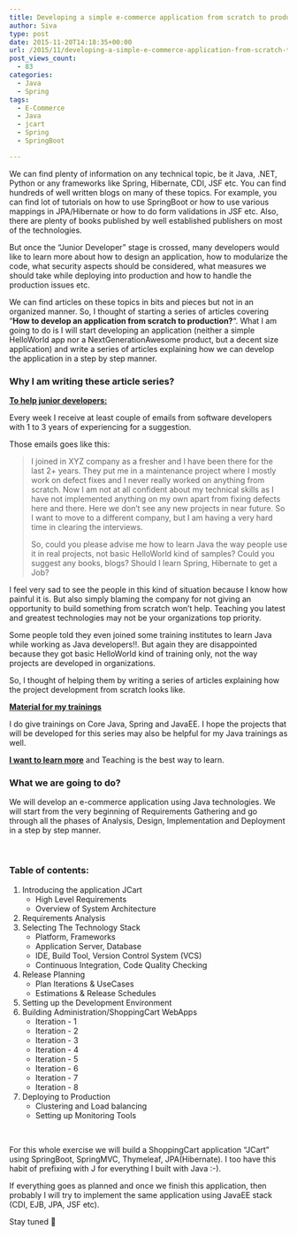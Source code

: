 ```yaml
---
title: Developing a simple e-commerce application from scratch to production using SpringBoot
author: Siva
type: post
date: 2015-11-20T14:18:35+00:00
url: /2015/11/developing-a-simple-e-commerce-application-from-scratch-to-production-using-springboot/
post_views_count:
  - 83
categories:
  - Java
  - Spring
tags:
  - E-Commerce
  - Java
  - jcart
  - Spring
  - SpringBoot

---
```

We can find plenty of information on any technical topic, be it Java, .NET, Python or any frameworks like Spring, Hibernate, CDI, JSF etc. You can find hundreds of well written blogs on many of these topics. For example, you can find lot of tutorials on how to use SpringBoot or how to use various mappings in JPA/Hibernate or how to do form validations in JSF etc. Also, there are plenty of books published by well established publishers on most of the technologies.

But once the &#8220;Junior Developer&#8221; stage is crossed, many developers would like to learn more about how to design an application, how to modularize the code, what security aspects should be considered, what measures we should take while deploying into production and how to handle the production issues etc.

We can find articles on these topics in bits and pieces but not in an organized manner. So, I thought of starting a series of articles covering &#8220;**How to develop an application from scratch to production?**&#8220;. What I am going to do is I will start developing an application (neither a simple HelloWorld app nor a NextGenerationAwesome product, but a decent size application) and write a series of articles explaining how we can develop the application in a step by step manner.

### Why I am writing these article series?

**<span style="text-decoration: underline;">To help junior developers:</span>**
  
Every week I receive at least couple of emails from software developers with 1 to 3 years of experiencing for a suggestion.

Those emails goes like this:

> I joined in XYZ company as a fresher and I have been there for the last 2+ years. They put me in a maintenance project where I mostly work on defect fixes and I never really worked on anything from scratch. Now I am not at all confident about my technical skills as I have not implemented anything on my own apart from fixing defects here and there. Here we don&#8217;t see any new projects in near future. So I want to move to a different company, but I am having a very hard time in clearing the interviews.
> 
> So, could you please advise me how to learn Java the way people use it in real projects, not basic HelloWorld kind of samples? Could you suggest any books, blogs? Should I learn Spring, Hibernate to get a Job?

I feel very sad to see the people in this kind of situation because I know how painful it is. But also simply blaming the company for not giving an opportunity to build something from scratch won&#8217;t help. Teaching you latest and greatest technologies may not be your organizations top priority.

Some people told they even joined some training institutes to learn Java while working as Java developers!!. But again they are disappointed because they got basic HelloWorld kind of training only, not the way projects are developed in organizations.

So, I thought of helping them by writing a series of articles explaining how the project development from scratch looks like.

<span style="text-decoration: underline;"><strong>Material for my trainings</strong></span>
  
I do give trainings on Core Java, Spring and JavaEE. I hope the projects that will be developed for this series may also be helpful for my Java trainings as well.

**<span style="text-decoration: underline;">I want to learn more</span>** and Teaching is the best way to learn.

### What we are going to do?

We will develop an e-commerce application using Java technologies. We will start from the very beginning of Requirements Gathering and go through all the phases of Analysis, Design, Implementation and Deployment in a step by step manner.

&nbsp;

### Table of contents:

  1. Introducing the application JCart
      * High Level Requirements
      * Overview of System Architecture
  2. Requirements Analysis
  3. Selecting The Technology Stack 
      * Platform, Frameworks
      * Application Server, Database
      * IDE, Build Tool, Version Control System (VCS)
      * Continuous Integration, Code Quality Checking
  4. Release Planning 
      * Plan Iterations & UseCases
      * Estimations & Release Schedules
  5. Setting up the Development Environment
  6. Building Administration/ShoppingCart WebApps 
      * Iteration - 1
      * Iteration - 2
      * Iteration - 3
      * Iteration - 4
      * Iteration - 5
      * Iteration - 6
      * Iteration - 7
      * Iteration - 8
  7. Deploying to Production 
      * Clustering and Load balancing
      * Setting up Monitoring Tools

&nbsp;

For this whole exercise we will build a ShoppingCart application &#8220;JCart&#8221; using SpringBoot, SpringMVC, Thymeleaf, JPA(Hibernate). I too have this habit of prefixing with J for everything I built with Java :-).

If everything goes as planned and once we finish this application, then probably I will try to implement the same application using JavaEE stack (CDI, EJB, JPA, JSF etc).

Stay tuned 🙂
